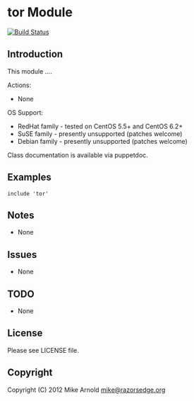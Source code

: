 tor Module
===============

[![Build Status](https://secure.travis-ci.org/razorsedge/puppet-tor.png?branch=master)](http://travis-ci.org/razorsedge/puppet-tor)

Introduction
------------

This module ....

Actions:

* None

OS Support:

* RedHat family - tested on CentOS 5.5+ and CentOS 6.2+
* SuSE family   - presently unsupported (patches welcome)
* Debian family - presently unsupported (patches welcome)

Class documentation is available via puppetdoc.

Examples
--------

    include 'tor'


Notes
-----

* None

Issues
------

* None

TODO
----

* None

License
-------

Please see LICENSE file.

Copyright
---------

Copyright (C) 2012 Mike Arnold <mike@razorsedge.org>

